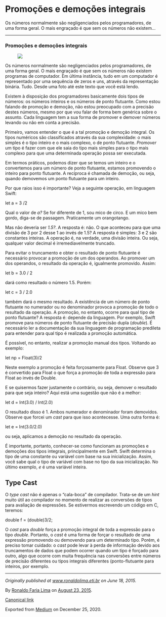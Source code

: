 Promoções e demoções integrais
==============================

Os números normalmente são negligenciados pelos programadores, de uma
forma geral. O mais engraçado é que sem os números não existem…

------------------------------------------------------------------------

### Promoções e demoções integrais

<figure>
<img src="https://cdn-images-1.medium.com/max/800/1*uw_6qvP2TeHbT55uWFAJSQ.jpeg" class="graf-image" />
</figure>Os números normalmente são negligenciados pelos programadores,
de uma forma geral. O mais engraçado é que sem os números não existem
programas de computador. Em última instância, tudo em um computador é
representado por uma sequência de zeros e uns, através da representação
binária. Tudo. Desde uma foto até este texto que você está lendo.

Existem à disposição dos programadores basicamente dois tipos de
números: os números inteiros e os números de ponto flutuante. Como estou
falando de promoção e demoção, não estou preocupado com a precisão
destes números, mesmo por que vou falar de forma bem genérica sobre o
assunto. Cada linguagem tem a sua forma de promover e demover números
levando ou não em conta a precisão.

Primeiro, vamos entender o que é a tal promoção e demoção integral. Os
tipos numéricos são classificados através da sua complexidade: o mais
simples é o tipo inteiro e o mais complexo, o de ponto flutuante.
*Promover* um tipo é fazer com que ele saia do tipo mais simples para o
tipo mais complexo para que uma determinada operação possa ser
executada.

Em termos práticos, podemos dizer que se temos um inteiro e o
convertemos para um número de ponto flutuante, estamos promovendo o
inteiro para ponto flutuante. A recíproca é chamada de demoção, ou seja,
quando demovemos um ponto flutuante para um inteiro.

Por que raios isso é importante? Veja a seguinte operação, em linguagem
Swift:

let a = 3 /2

Qual o valor de *a?* Se for diferente de 1, sou mico de circo. E um mico
bem gordo, diga-se de passagem. Praticamente um orangotango.

Mas não deveria ser *1.5?*. A resposta é: não. O que aconteceu para que
uma divisão de 3 por 2 desse 1 ao invés de 1.5? A resposta é simples: 3
e 2 são constantes inteiras. A operação é, na verdade, uma divisão
inteira. Ou seja, qualquer valor decimal é irremediavelmente truncado.

Para evitar o truncamento e obter o resultado de ponto flutuante é
necessário provocar a promoção de um dos operandos. Ao promover um dos
operandos, o resultado da operação é, igualmente promovido. Assim:

let b = 3.0 / 2

dará como resultado o número 1.5. Porém:

let c = 3 / 2.0

também dará o mesmo resultado. A existência de um número de ponto
flutuante no numerador ou no denominador provoca a promoção de todo o
resultado da operação. A promoção, no entanto, ocorre para qual tipo de
ponto flutuante? A resposta é: depende da linguagem. Por exemplo, Swift
promove para números de ponto flutuante de precisão dupla (*double*). É
necessário ler a documentação da sua linguagem de programação predileta
para entender para qual tipo é realizada a promoção automática.

É possível, no entanto, realizar a promoção manual dos tipos. Voltando
ao exemplo:

let np = Float(3)/2

Neste exemplo a promoção é feita forçosamente para Float. Observe que 3
é convertido para Float o que força a promoção de toda a expressão para
Float ao invés de Double.

E se quisermos fazer justamente o contrário, ou seja, demover o
resultado para que seja inteiro? Aqui está uma sugestão que não é a
melhor:

let d = Int(3.0) / Int(2.0)

O resultado disso é 1. Ambos numerador e denominador foram demovidos.
Observe que forcei um *cast* para que isso acontecesse. Uma outra forma
é:

let e = Int(3.0/2.0)

ou seja, aplicamos a demoção no resultado da operação.

É importante, portanto, conhecer-se como funcionam as promoções e
demoções dos tipos integrais, principalmente em Swift. Swift determina o
tipo de uma constante ou variável com base na sua inicialização. Assim,
você sabe qual o tipo de variável com base no tipo da sua inicialização.
No último exemplo, *e* é uma variável inteira.

Type Cast
---------

O *type cast* não é apenas o “cala-boca” de compilador. Trata-se de um
*hint* muito útil ao compilador no momento de realizar as conversões de
tipos para avaliação de expressões. Se estivermos escrevendo um código
em C, teremos:

double f = (double)3/2;

O *cast* para *double* força a promoção integral de toda a expressão
para o tipo *double*. Portanto, o *cast* é uma forma de forçar o
resultado de uma expressão promovendo ou demovendo para um determinado
tipo. Porém, é preciso tomar cuidado: o *cast* pode levar à perda de
informação devido aos truncamentos de dados que podem ocorrer quando um
tipo é forçado para outro, algo que ocorre com muita frequência nas
conversões entre números de precisão diferentes ou tipos integrais
diferentes (ponto-flutuante para inteiros, por exemplo.

------------------------------------------------------------------------

*Originally published at*
<a href="http://www.ronaldolima.eti.br/2015/06/18/promocao-e-democao-integrais/" class="markup--anchor markup--p-anchor"><em>www.ronaldolima.eti.br</em></a>
*on June 18, 2015.*

By
<a href="https://medium.com/@ronaldolima" class="p-author h-card">Ronaldo Faria Lima</a>
on [August 23, 2015](https://medium.com/p/fb0ad612aecc).

<a href="https://medium.com/@ronaldolima/promo%C3%A7%C3%B5es-e-demo%C3%A7%C3%B5es-integrais-fb0ad612aecc" class="p-canonical">Canonical link</a>

Exported from [Medium](https://medium.com) on December 25, 2020.
